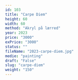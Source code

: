 ```yaml
---
id: 103
title: "Carpe Diem"
height: 60
width: 60
method: "Akryl på lærred"
year: 2023
price: "3000"
exPrice: "3000"
status: ""
fileName: "2023-carpe-diem.jpg"
medie: "painting"
draft: "False"
slug: "carpe-diem"
weight: "150"
---
```

